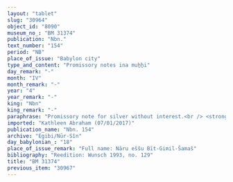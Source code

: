 ```yaml
---
layout: "tablet"
slug: "30964"
object_id: "8090"
museum_no_: "BM 31374"
publication: "Nbn."
text_number: "154"
period: "NB"
place_of_issue: "Babylon city"
type_and_content: "Promissory notes ina muẖẖi"
day_remark: "-"
month: "IV"
month_remark: "-"
year: "4"
year_remark: "-"
king: "Nbn"
king_remark: "-"
paraphrase: "Promissory note for silver without interest.<br /> <strong>B</strong> owes 1 mina and 1 shekel of silver without interest to <strong>A</strong>, to be delivered at the end of D&ucirc;zu (IV). Names of 3 witnesses and the scribe: Bēl-iddin/Bēl-upahhir//Dābibi.<br /> <br /> <strong>A</strong> = Iddin-Marduk/Iqī&scaron;āya//Nūr-S&icirc;n; <strong>B</strong> = Bēl-uballiṭ/Bēl-rēmanni"
imported: "Kathleen Abraham (07/01/2017)"
publication_name: "Nbn. 154"
archive: "Egibi/Nūr-Sîn"
day_babylonian_: "18"
place_of_issue_remark: "Full name: Nāru eššu Bīt-Gimil-Šamaš"
bibliography: "Reedition: Wunsch 1993, no. 129"
title: "BM 31374"
previous_item: "30967"
---
```

